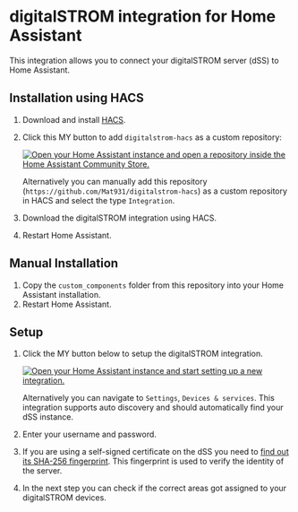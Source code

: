 # digitalSTROM integration for Home Assistant
This integration allows you to connect your digitalSTROM server (dSS) to Home Assistant.

## Installation using HACS
1. Download and install [HACS](https://hacs.xyz/).
2. Click this MY button to add `digitalstrom-hacs` as a custom repository:

    [![Open your Home Assistant instance and open a repository inside the Home Assistant Community Store.](https://my.home-assistant.io/badges/hacs_repository.svg)](https://my.home-assistant.io/redirect/hacs_repository/?owner=Mat931&repository=digitalstrom-hacs&category=integration)

   Alternatively you can manually add this repository (`https://github.com/Mat931/digitalstrom-hacs`) as a custom repository in HACS and select the type `Integration`.
4. Download the digitalSTROM integration using HACS.
5. Restart Home Assistant.

## Manual Installation
1. Copy the `custom_components` folder from this repository into your Home Assistant installation.
2. Restart Home Assistant.

## Setup
1. Click the MY button below to setup the digitalSTROM integration.
   
   [![Open your Home Assistant instance and start setting up a new integration.](https://my.home-assistant.io/badges/config_flow_start.svg)](https://my.home-assistant.io/redirect/config_flow_start/?domain=digitalstrom)

   Alternatively you can navigate to `Settings`, `Devices & services`. This integration supports auto discovery and should automatically find your dSS instance.
2. Enter your username and password.
3. If you are using a self-signed certificate on the dSS you need to [find out its SHA-256 fingerprint](certificate_fingerprint.md). This fingerprint is used to verify the identity of the server.
4. In the next step you can check if the correct areas got assigned to your digitalSTROM devices.
